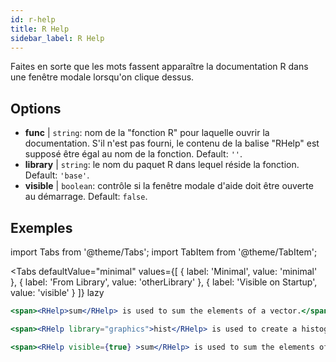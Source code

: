 ```yaml
---
id: r-help
title: R Help
sidebar_label: R Help
---
```


Faites en sorte que les mots fassent apparaître la documentation R dans une fenêtre modale lorsqu'on clique dessus.

## Options

* __func__ | `string`: nom de la "fonction R" pour laquelle ouvrir la documentation. S'il n'est pas fourni, le contenu de la balise "RHelp" est supposé être égal au nom de la fonction. Default: `''`.
* __library__ | `string`: le nom du paquet R dans lequel réside la fonction. Default: `'base'`.
* __visible__ | `boolean`: contrôle si la fenêtre modale d'aide doit être ouverte au démarrage. Default: `false`.


## Exemples

import Tabs from '@theme/Tabs';
import TabItem from '@theme/TabItem';

<Tabs
    defaultValue="minimal"
    values={[
        { label: 'Minimal', value: 'minimal' },
        { label: 'From Library', value: 'otherLibrary' },
        { label: 'Visible on Startup', value: 'visible' }
    ]}
    lazy
>

<TabItem value="minimal" >

```jsx live
<span><RHelp>sum</RHelp> is used to sum the elements of a vector.</span>
```

</TabItem>

<TabItem value="otherLibrary" >

```jsx live
<span><RHelp library="graphics">hist</RHelp> is used to create a histogram.</span>
```

</TabItem>

<TabItem value="visible" >

```jsx live
<span><RHelp visible={true} >sum</RHelp> is used to sum the elements of a vector.</span>
```

</TabItem>

</Tabs>
